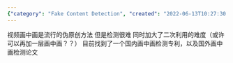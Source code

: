 ```yaml
---
{"category": "Fake Content Detection", "created": "2022-06-13T10:27:30.000Z", "date": "2022-06-13 10:27:30", "description": "This article delves into the difficulties of detecting picture-in-picture (PiP) videos, a common technique used in generating fake content. It highlights a Chinese patent related to PiP detection and an international research paper that explores this topic.", "modified": "2022-08-18T16:33:53.095Z", "tags": ["crop the crap", "picture in picture", "video analysis"], "title": "video picture in picture detection"}
---
```

视频画中画是流行的伪原创方法 但是检测很难 同时加大了二次利用的难度（或许可以再加一层画中画？？）
目前找到了一个国内画中画检测专利，以及国外画中画检测论文